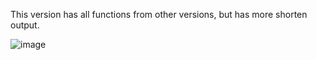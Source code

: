 This version has all functions from other versions, but has more shorten output.

![image](https://user-images.githubusercontent.com/47314760/228821551-c498745c-b329-4240-acf8-7eef8125a11b.png)
